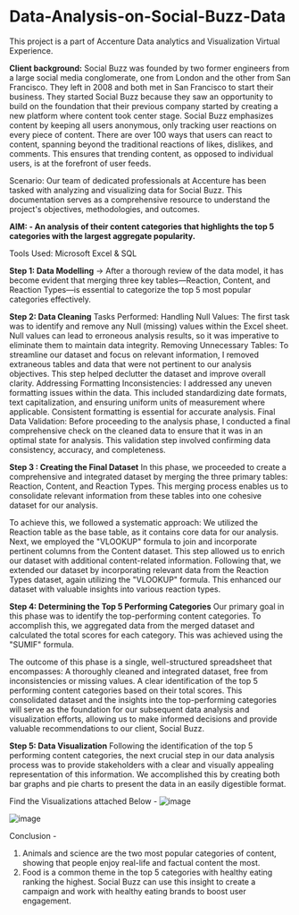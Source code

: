 # Data-Analysis-on-Social-Buzz-Data
This project is a part of Accenture Data analytics and Visualization Virtual Experience.

**Client background:**
Social Buzz was founded by two former engineers from a large social media conglomerate, one from London and the other from San Francisco. They left in 2008 and both met in San Francisco to start their business. They started Social Buzz because they saw an opportunity to build on the foundation that their previous company started by creating a new platform where content took center stage. Social Buzz emphasizes content by keeping all users anonymous, only tracking user reactions on every piece of content. There are over 100 ways that users can react to content, spanning beyond the traditional reactions of likes, dislikes, and comments. This ensures that trending content, as opposed to individual users, is at the forefront of user feeds.

Scenario: Our team of dedicated professionals at Accenture has been tasked with analyzing and visualizing data for Social Buzz. This documentation serves as a comprehensive resource to understand the project's objectives, methodologies, and outcomes.

**AIM: - An analysis of their content categories that highlights the top 5 categories with the largest aggregate popularity.**

Tools Used: Microsoft Excel & SQL

**Step 1: Data Modelling**
-> After a thorough review of the data model, it has become evident that merging three key tables—Reaction, Content, and Reaction Types—is essential to categorize the top 5 most popular categories effectively.

**Step 2: Data Cleaning**
Tasks Performed:
Handling Null Values: The first task was to identify and remove any Null (missing) values within the Excel sheet. Null values can lead to erroneous analysis results, so it was imperative to eliminate them to maintain data integrity.
Removing Unnecessary Tables: To streamline our dataset and focus on relevant information, I removed extraneous tables and data that were not pertinent to our analysis objectives. This step helped declutter the dataset and improve overall clarity.
Addressing Formatting Inconsistencies: I addressed any uneven formatting issues within the data. This included standardizing date formats, text capitalization, and ensuring uniform units of measurement where applicable. Consistent formatting is essential for accurate analysis.
Final Data Validation: Before proceeding to the analysis phase, I conducted a final comprehensive check on the cleaned data to ensure that it was in an optimal state for analysis. This validation step involved confirming data consistency, accuracy, and completeness.

**Step 3 : Creating the Final Dataset**
In this phase, we proceeded to create a comprehensive and integrated dataset by merging the three primary tables: Reaction, Content, and Reaction Types. This merging process enables us to consolidate relevant information from these tables into one cohesive dataset for our analysis.

To achieve this, we followed a systematic approach:
We utilized the Reaction table as the base table, as it contains core data for our analysis.
Next, we employed the "VLOOKUP" formula to join and incorporate pertinent columns from the Content dataset. This step allowed us to enrich our dataset with additional content-related information.
Following that, we extended our dataset by incorporating relevant data from the Reaction Types dataset, again utilizing the "VLOOKUP" formula. This enhanced our dataset with valuable insights into various reaction types.

**Step 4: Determining the Top 5 Performing Categories**
Our primary goal in this phase was to identify the top-performing content categories. To accomplish this, we aggregated data from the merged dataset and calculated the total scores for each category. This was achieved using the "SUMIF" formula.

The outcome of this phase is a single, well-structured spreadsheet that encompasses:
A thoroughly cleaned and integrated dataset, free from inconsistencies or missing values.
A clear identification of the top 5 performing content categories based on their total scores.
This consolidated dataset and the insights into the top-performing categories will serve as the foundation for our subsequent data analysis and visualization efforts, allowing us to make informed decisions and provide valuable recommendations to our client, Social Buzz.

**Step 5: Data Visualization**
Following the identification of the top 5 performing content categories, the next crucial step in our data analysis process was to provide stakeholders with a clear and visually appealing representation of this information. We accomplished this by creating both bar graphs and pie charts to present the data in an easily digestible format.

Find the Visualizations attached Below -
![image](https://github.com/Aashritha-Venepally/Data-Analysis-on-Social-Buzz-Data/assets/164206507/b07a2761-096d-4280-8328-cfd4e1863d13)


![image](https://github.com/Aashritha-Venepally/Data-Analysis-on-Social-Buzz-Data/assets/164206507/f66321c3-6aee-4594-95d1-e6d4dac52dab)



Conclusion -
1. Animals and science are the two most popular categories of content, showing that people enjoy real-life and factual content the most.
2. Food is a common theme in the top 5 categories with healthy eating ranking the highest. Social Buzz can use this insight to create a campaign and work with healthy eating brands to boost user engagement.
